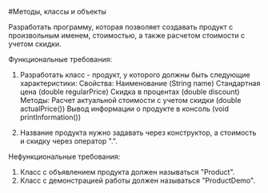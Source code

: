 #Методы, классы и объекты

Разработать программу, которая позволяет создавать продукт с произвольным 
именем, стоимостью, а также расчетом стоимости с учетом скидки.

Функциональные требования:

1. Разработать класс - продукт, у которого должны быть следующие характеристики:
   Свойства:
   Наименование (String name)
   Стандартная цена (double regularPrice)
   Скидка в процентах (double discount)
   Методы:
   Расчет актуальной стоимости с учетом скидки (double actualPrice())
   Вывод информации о продукте в консоль (void printInformation())
   
2. Название продукта нужно задавать через конструктор, а стоимость и скидку через оператор ".".

Нефункциональные требования:

1. Класс с объявлением продукта должен называться "Product".
2. Класс с демонстрацией работы должен называться "ProductDemo".